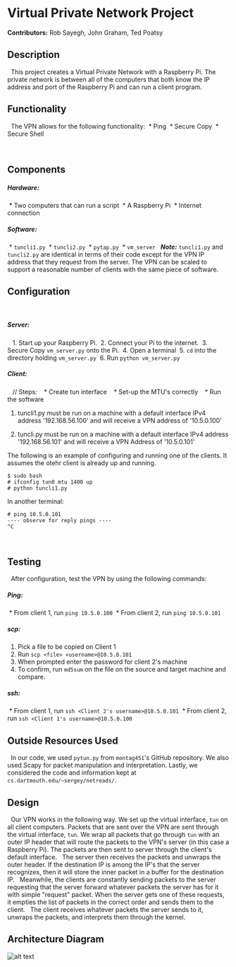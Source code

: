 # Virtual Private Network Project
 
**Contributors:** Rob Sayegh, John Graham, Ted Poatsy
 
## Description
 
This project creates a Virtual Private Network with a Raspberry Pi. The private network is between all of the computers that both know the IP address and port of the Raspberry Pi and can run a client program. 
 
## Functionality
 
The VPN allows for the following functionality:
  * Ping
  * Secure Copy
  * Secure Shell
 
 
## Components
 
##### Hardware:
  * Two computers that can run a script
  * A Raspberry Pi
  * Internet connection
 
##### Software:
  * `tuncli1.py`
  * `tuncli2.py`
  * `pytap.py`
  * `vm_server`
 
***Note:*** `tuncli1.py` and `tuncli2.py` are identical in terms of their code except for the VPN IP address that they request from the server. The VPN can be scaled to support a reasonable number of clients with the same piece of software. 
 
 
## Configuration
 
##### Server:
 
  1. Start up your Raspberry Pi.
  2. Connect your Pi to the internet.
  3. Secure Copy `vm_server.py` onto the Pi.
  4. Open a terminal
  5. `cd` into the directory holding `vm_server.py`
  6. Run `python vm_server.py`
 
##### Client:
 
  // Steps: 
    * Create tun interface
    * Set-up the MTU's correctly
    * Run the software
 
1. tuncli1.py must be run on a machine with a default interface IPv4 address '192.168.56.100' and will receive a VPN address of '10.5.0.100'

2. tuncli.py must be run on a machine with a default interface IPv4 address '192.168.56.101' and will receive a VPN Address of '10.5.0.101'

The following is an example of configuring and running one of the clients. It assumes the otehr client is already up and running.

```
$ sudo bash
# ifconfig tun0 mtu 1400 up
# python tuncli1.py
```

In another terminal:

```
# ping 10.5.0.101
---- observe for reply pings ----
^C
```
 
## Testing
 
After configuration, test the VPN by using the following commands:
 
##### Ping:
  * From client 1, run `ping 10.5.0.100`
  * From client 2, run `ping 10.5.0.101`
 
##### scp:
1. Pick a file to be copied on Client 1
2. Run `scp <file> <username>@10.5.0.101`
3. When prompted enter the password for client 2's machine
4. To confirm, run `md5sum` on the file on the source and target machine and compare.
 
##### ssh:
  * From client 1, run `ssh <Client 2's username>@10.5.0.101`
  * From client 2, run `ssh <Client 1's username>@10.5.0.100`
 
## Outside Resources Used
 
In our code, we used `pytun.py` from `montag451`'s GitHub repository. We also used Scapy for packet manipulation and interpretation. Lastly, we considered the code and information kept at `cs.dartmouth.edu/~sergey/netreads/`. 
 
## Design
 
Our VPN works in the following way. We set up the virtual interface, `tun` on all client computers. Packets that are sent over the VPN are sent through the virtual interface, `tun`. We wrap all packets that go through `tun` with an outer IP header that will route the packets to the VPN's server (in this case a Raspberry Pi). The packets are then sent to server through the client's default interface.
 
The server then receives the packets and unwraps the outer header. If the destination IP is among the IP's that the server recognizes, then it will store the inner packet in a buffer for the destination IP. 
 
Meanwhile, the clients are constantly sending packets to the server requesting that the server forward whatever packets the server has for it with simple "request" packet. When the server gets one of these requests, it empties the list of packets in the correct order and sends them to the client.
 
The client receives whatever packets the server sends to it, unwraps the packets, and interprets them through the kernel. 
 
## Architecture Diagram
![alt text](https://gitlab.cs.dartmouth.edu/sayeghro/cs60-final-project/blob/master/diagram.png "VPN Diagram")
